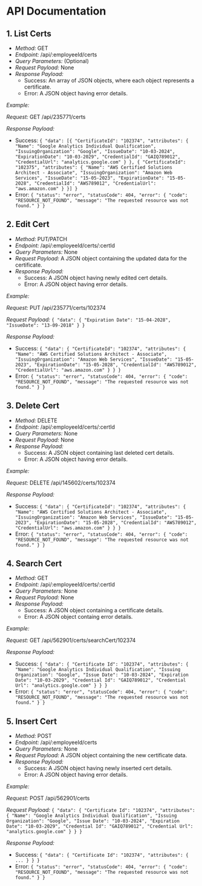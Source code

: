 # API Documentation

## 1. List Certs
- *Method:* GET
- *Endpoint:* /api/:employeeId/certs
- *Query Parameters:* (Optional)
- *Request Payload:* None
- *Response Payload:* 
  - Success: An array of JSON objects, where each object represents a certificate.
  - Error: A JSON object having error details.

*Example:*

*Request:*
GET /api/235771/certs

*Response Payload:* 
- Success: `{
  "data": [{
    "CertificateId": "102374",
    "attributes": {
    "Name": "Google Analytics Individual Qualification",
    "IssuingOrganization": "Google",
    "IssueDate": "10-03-2024",
    "ExpirationDate": "10-03-2029",
    "CredentialId": "GAIQ789012",
    "CredentialUrl": "analytics.google.com"
    }
  },
  {
    "CertificateId": "102375",
    "attributes": {
      "Name": "AWS Certified Solutions Architect - Associate",
      "IssuingOrganization": "Amazon Web Services",
      "IssueDate": "15-05-2023",
      "ExpirationDate": "15-05-2028",
      "CredentialId": "AWS789012",
      "CredentialUrl": "aws.amazon.com"
    }
  }]
}`
- Error: `{
  "status": "error",
  "statusCode": 404,
  "error": {
    "code": "RESOURCE_NOT_FOUND",
    "message": "The requested resource was not found."
  }
}`


## 2. Edit Cert
- *Method:* PUT/PATCH
- *Endpoint:* /api/:employeeId/certs/:certId
- *Query Parameters:* None
- *Request Payload:* A JSON object containing the updated data for the certificate.
- *Response Payload:* 
  - Success: A JSON object having newly edited cert details.
  - Error: A JSON object having error details.

*Example:*

*Request:*
PUT /api/235771/certs/102374

*Request Payload:*
`{
  "data": {
  "Expiration Date": "15-04-2028",
  "IssueDate": "13-09-2018"
  }
}`

*Response Payload:*
- Success: `{
  "data": {
    "CertificateId": "102374",
    "attributes": {
      "Name": "AWS Certified Solutions Architect - Associate",
      "IssuingOrganization": "Amazon Web Services",
      "IssueDate": "15-05-2023",
      "ExpirationDate": "15-05-2028",
      "CredentialId": "AWS789012",
      "CredentialUrl": "aws.amazon.com"
    }
  }
}`
- Error: `{
  "status": "error",
  "statusCode": 404,
  "error": {
    "code": "RESOURCE_NOT_FOUND",
    "message": "The requested resource was not found."
  }
}`


## 3. Delete Cert
- *Method:* DELETE
- *Endpoint:* /api/:employeeId/certs/:certId
- *Query Parameters:* None
- *Request Payload:* None
- *Response Payload:* 
  - Success: A JSON object containing last deleted cert details.
  - Error: A JSON object having error details. 

*Example:*

*Request:*
DELETE /api/145602/certs/102374

*Response Payload:*
- Success: `{
  "data": {
    "CertificateId": "102374",
    "attributes": {
      "Name": "AWS Certified Solutions Architect - Associate",
      "IssuingOrganization": "Amazon Web Services",
      "IssueDate": "15-05-2023",
      "ExpirationDate": "15-05-2028",
      "CredentialId": "AWS789012",
      "CredentialUrl": "aws.amazon.com"
    }
  }
}`
- Error: `{
  "status": "error",
  "statusCode": 404,
  "error": {
    "code": "RESOURCE_NOT_FOUND",
    "message": "The requested resource was not found."
  }
}`


## 4. Search Cert
- *Method:* GET
- *Endpoint:* /api/:employeeId/certs/:certId
- *Query Parameters:* None
- *Request Payload:* None
- *Response Payload:* 
  - Success: A JSON object containing a certificate details.
  - Error: A JSON object containg error details.

*Example:*

*Request:*
GET /api/562901/certs/searchCert/102374

*Response Payload:*
- Success: `{
  "data": {
    "Certificate Id": "102374",
    "attributes": {
    "Name": "Google Analytics Individual Qualification",
    "Issuing Organization": "Google",
    "Issue Date": "10-03-2024",
    "Expiration Date": "10-03-2029",
    "Credential Id": "GAIQ789012",
    "Credential Url": "analytics.google.com"
    }
  }
}`
- Error: `{
  "status": "error",
  "statusCode": 404,
  "error": {
    "code": "RESOURCE_NOT_FOUND",
    "message": "The requested resource was not found."
  }
}`


## 5. Insert Cert
- *Method:* POST
- *Endpoint:* /api/:employeeId/certs
- *Query Parameters:* None
- *Request Payload:* A JSON object containing the new certificate data.
- *Response Payload:* 
  - Success: A JSON object having newly inserted cert details.
  - Error: A JSON object having error details.

*Example:*

*Request:*
POST /api/562901/certs

*Request Payload:*
`{
    "data": {
    "Certificate Id": "102374",
    "attributes": {
      "Name": "Google Analytics Individual Qualification",
      "Issuing Organization": "Google",
      "Issue Date": "10-03-2024",
      "Expiration Date": "10-03-2029",
      "Credential Id": "GAIQ789012",
      "Credential Url": "analytics.google.com"
    }
  }
}`

*Response Payload:*
- Success: `{
    "data": {
      "Certificate Id": "102374",
      "attributes": { ... }
    }
  }`
- Error: `{
  "status": "error",
  "statusCode": 404,
  "error": {
    "code": "RESOURCE_NOT_FOUND",
    "message": "The requested resource was not found."
  }
}`